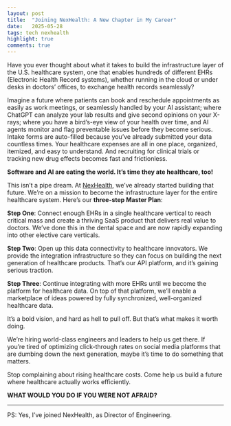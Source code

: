 ```yaml
---
layout: post
title:  "Joining NexHealth: A New Chapter in My Career"
date:   2025-05-28
tags: tech nexhealth
highlight: true
comments: true
---
```


Have you ever thought about what it takes to build the infrastructure layer of the U.S. healthcare system, one that enables hundreds of different EHRs (Electronic Health Record systems), whether running in the cloud or under desks in doctors’ offices, to exchange health records seamlessly?

Imagine a future where patients can book and reschedule appointments as easily as work meetings, or seamlessly handled by your AI assistant; where ChatGPT can analyze your lab results and give second opinions on your X-rays; where you have a bird’s-eye view of your health over time, and AI agents monitor and flag preventable issues before they become serious. Intake forms are auto-filled because you’ve already submitted your data countless times. Your healthcare expenses are all in one place, organized, itemized, and easy to understand. And recruiting for clinical trials or tracking new drug effects becomes fast and frictionless.

**Software and AI are eating the world. It’s time they ate healthcare, too!**

This isn’t a pipe dream. At [NexHealth](https://www.nexhealth.com/), we’ve already started building that future. We’re on a mission to become the infrastructure layer for the entire healthcare system. Here’s our **three-step Master Plan**:

**Step One**: Connect enough EHRs in a single healthcare vertical to reach critical mass and create a thriving SaaS product that delivers real value to doctors. We’ve done this in the dental space and are now rapidly expanding into other elective care verticals.

**Step Two**: Open up this data connectivity to healthcare innovators. We provide the integration infrastructure so they can focus on building the next generation of healthcare products. That’s our API platform, and it’s gaining serious traction.

**Step Three**: Continue integrating with more EHRs until we become the platform for healthcare data. On top of that platform, we’ll enable a marketplace of ideas powered by fully synchronized, well-organized healthcare data.

It’s a bold vision, and hard as hell to pull off. But that’s what makes it worth doing.

We’re hiring world-class engineers and leaders to help us get there. If you’re tired of optimizing click-through rates on social media platforms that are dumbing down the next generation, maybe it’s time to do something that matters.

Stop complaining about rising healthcare costs. Come help us build a future where healthcare actually works efficiently.

**WHAT WOULD YOU DO IF YOU WERE NOT AFRAID?**

---

PS: Yes, I’ve joined NexHealth, as Director of Engineering. 


